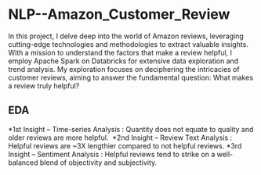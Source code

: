# NLP--Amazon_Customer_Review

In this project, I delve deep into the world of Amazon reviews, leveraging cutting-edge technologies and methodologies to extract valuable insights. With a mission to understand the factors that make a review helpful, I employ Apache Spark on Databricks for extensive data exploration and trend analysis. My exploration focuses on deciphering the intricacies of customer reviews, aiming to answer the fundamental question: What makes a review truly helpful?

## EDA
*1st Insight – Time-series Analysis : Quantity does not equate to quality and older reviews are more helpful. ​
*2nd Insight – Review Text Analysis ​: Helpful reviews are ~3X lengthier compared to not helpful reviews​.
*3rd Insight – Sentiment Analysis​ : Helpful reviews tend to strike on  a well-balanced blend of objectivity and subjectivity.

